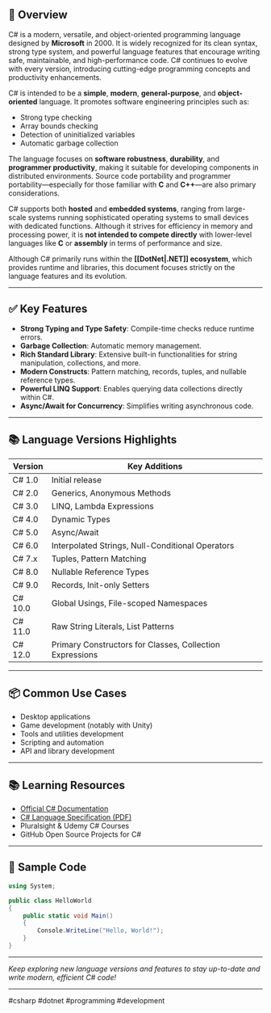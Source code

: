 ## 📖 **Overview**

C# is a modern, versatile, and object-oriented programming language designed by **Microsoft** in 2000. It is widely recognized for its clean syntax, strong type system, and powerful language features that encourage writing safe, maintainable, and high-performance code. C# continues to evolve with every version, introducing cutting-edge programming concepts and productivity enhancements.

C# is intended to be a **simple**, **modern**, **general-purpose**, and **object-oriented** language. It promotes software engineering principles such as:

- Strong type checking
- Array bounds checking
- Detection of uninitialized variables
- Automatic garbage collection
    

The language focuses on **software robustness**, **durability**, and **programmer productivity**, making it suitable for developing components in distributed environments. Source code portability and programmer portability—especially for those familiar with **C** and **C++**—are also primary considerations.

C# supports both **hosted** and **embedded systems**, ranging from large-scale systems running sophisticated operating systems to small devices with dedicated functions. Although it strives for efficiency in memory and processing power, it is **not intended to compete directly** with lower-level languages like **C** or **assembly** in terms of performance and size.

Although C# primarily runs within the **[[DotNet|.NET]] ecosystem**, which provides runtime and libraries, this document focuses strictly on the language features and its evolution.

---

## ✅ **Key Features**

- **Strong Typing and Type Safety**: Compile-time checks reduce runtime errors.
- **Garbage Collection**: Automatic memory management.
- **Rich Standard Library**: Extensive built-in functionalities for string manipulation, collections, and more.
- **Modern Constructs**: Pattern matching, records, tuples, and nullable reference types.
- **Powerful LINQ Support**: Enables querying data collections directly within C#.
- **Async/Await for Concurrency**: Simplifies writing asynchronous code.
    
---

## 📚 **Language Versions Highlights**

|Version|Key Additions|
|---|---|
|C# 1.0|Initial release|
|C# 2.0|Generics, Anonymous Methods|
|C# 3.0|LINQ, Lambda Expressions|
|C# 4.0|Dynamic Types|
|C# 5.0|Async/Await|
|C# 6.0|Interpolated Strings, Null-Conditional Operators|
|C# 7.x|Tuples, Pattern Matching|
|C# 8.0|Nullable Reference Types|
|C# 9.0|Records, Init-only Setters|
|C# 10.0|Global Usings, File-scoped Namespaces|
|C# 11.0|Raw String Literals, List Patterns|
|C# 12.0|Primary Constructors for Classes, Collection Expressions|

---

## 📦 **Common Use Cases**

- Desktop applications
- Game development (notably with Unity)
- Tools and utilities development
- Scripting and automation
- API and library development
    
---

## 📚 **Learning Resources**

- [Official C# Documentation](https://learn.microsoft.com/en-us/dotnet/csharp/)
- [C# Language Specification (PDF)](https://learn.microsoft.com/en-us/dotnet/csharp/language-reference/language-specification/)
- Pluralsight & Udemy C# Courses
- GitHub Open Source Projects for C#
    
---

## 📌 **Sample Code**

```csharp
using System;

public class HelloWorld
{
    public static void Main()
    {
        Console.WriteLine("Hello, World!");
    }
}
```

---

_Keep exploring new language versions and features to stay up-to-date and write modern, efficient C# code!_

___
#csharp #dotnet #programming #development